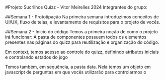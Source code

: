 #Projeto Sucrilhos Quizz - Vitor Meirelles 2024
Integrantes do grupo:


##Semana 1 - Prototipação
Na primeira semana introduzimos conceitos de UI/UX, fluxo de telas, e levantamento de requisitos para o projeto de vocês.

##Semana 2 - Início do código
Temos a primeira noção de como o projeto irá funcionar: 
A pasta de componentes possuem todos os elementos presentes nas páginas do quizz para reutilização e organização do código.

Em context, temos acesso ao controle do quizz, definindo atributos iniciais e controlando estados do jogo

Temos também, em sequência, a pasta data. Nela temos um objeto em javascript de perguntas em que vocês utilizarão para controlarmos o 
